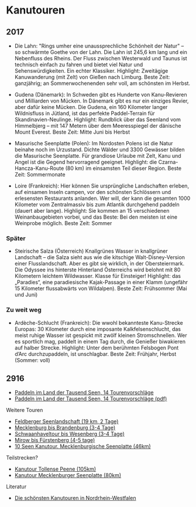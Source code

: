Kanutouren
==========

2017
----

- Die Lahn: "Rings umher eine unaussprechliche Schönheit der Natur" – so schwärmte Goethe von der Lahn. Die Lahn ist 245,6 km lang und ein Nebenfluss des Rheins. Der Fluss zwischen Westerwald und Taunus ist technisch einfach zu fahren und bietet viel Natur und Sehenswürdigkeiten. Ein echter Klassiker.
Highlight: Zweitägige Kanuwanderung (mit Zelt) von Gießen nach Limburg.
Beste Zeit: ganzjährig; an Sommerwochenenden sehr voll, am schönsten im Herbst.

- Gudena (Dänemark): In Schweden gibt es Hunderte von Kanu-Revieren und Milliarden von Mücken. In Dänemark gibt es nur ein einziges Revier, aber dafür keine Mücken. Die Gudena, ein 160 Kilometer langer Wildnisfluss in Jütland, ist das perfekte Paddel-Terrain für Skandinavien-Neulinge.
Highlight: Rundblick über das Seenland vom Himmelbjerg – mit 147 Metern über dem Meeresspiegel der dänische Mount Everest.
Beste Zeit: Mitte Juni bis Herbst

- Masurische Seenplatte (Polen): Im Nordosten Polens ist die Natur beinahe noch im Urzustand. Dichte Wälder und 3300 Gewässer bilden die Masurische Seenplatte. Für grandiose Urlaube mit Zelt, Kanu und Angel ist die Gegend hervorragend geeignet.
Highlight: die Czarna-Hancza-Kanu-Route (80 km) im einsamsten Teil dieser Region.
Beste Zeit: Sommermonate

- Loire (Frankreich): Hier können Sie ursprüngliche Landschaften erleben, auf einsamen Inseln campen, vor den schönsten Schlössern und erlesensten Restaurants anlanden. Wer will, der kann die gesamten 1000 Kilometer vom Zentralmassiv bis zum Atlantik durchgehend paddeln (dauert aber lange).
Highlight: Sie kommen an 15 verschiedenen Weinanbaugebieten vorbei, und das Beste: Bei den meisten ist eine Weinprobe möglich.
Beste Zeit: Sommer

### Später

- Steirische Salza (Österreich)
Knallgrünes Wasser in knallgrüner Landschaft – die Salza sieht aus wie die kitschige Walt-Disney-Version einer Flusslandschaft. Aber es gibt sie wirklich, in der Obersteiermark. Die Odyssee ins hinterste Hinterland Österreichs wird belohnt mit 80 Kilometern leichtem Wildwasser. Klasse für Einsteiger!
Highlight: das „Paradies“, eine paradiesische Kajak-Passage in einer Klamm (ungefähr 15 Kilometer flussabwärts von Wildalpen).
Beste Zeit: Frühsommer (Mai und Juni)

### Zu weit weg

- Ardèche-Schlucht (Frankreich): Die wwohl bekannteste Kanu-Strecke Europas: 30 Kilometer durch eine imposante Kalkfelsenschlucht, das meist ruhige Wasser ist gespickt mit zwölf kleinen Stromschnellen. Wer es sportlich mag, paddelt in einem Tag durch, die Genießer biwakieren auf halber Strecke.
Highlight: Unter dem berühmten Felsbogen Pont d’Arc durchzupaddeln, ist unschlagbar.
Beste Zeit: Frühjahr, Herbst (Sommer: voll)

2916
----

- [Paddeln im Land der Tausend Seen, 14 Tourenvorschläge](http://2015.mecklenburgische-seenplatte.de/seenplatte_erleben/faszination_wasser/paddeln/paddeltouren.html)
- [Paddeln im Land der Tausend Seen, 14 Tourenvorschläge (pdf)](http://www.ferienhaus-mirow-249.de/images/Paddelfuehrer_Mecklenburgische_Seenplatte.pdf)

Weitere Touren

- [Feldberger Seenlandschaft (19 km, 2 Tage)
  ](http://www.auf-nach-mv.de/familienkanutour-feldberger-seenlandschaft)
- [Mecklenburg bis Brandenburg (3-4 Tage)
  ](http://www.kanubasis.de/kanu/4965669.html)
- [Schwaanhaveltour bis Wesenberg (3-4 Tage)
  ](http://www.kanubasis.de/kanu/4963366.html)
- [Mirow bis Fürstenberg (4-5 tage)
  ](http://www.kanubasis.de/kanu/4963657.html)
- [10 Seen Kanutour. Mecklenburgische Seenplatte (46km)
  ](https://www.canoeguide.net/kanutouren-in-deutschland/kanutouren-mecklenburg-vorpommern/450-10-seen-tour-mecklenburgische-seenplatte-de-02-003)

Teilstrecken?

- [Kanutour Tollense Peene (105km)
  ](https://www.canoeguide.net/kanutouren-in-deutschland/kanutouren-mecklenburg-vorpommern/488-kanutour-tollense-peene)
- [Kanutour Mecklenburger Seenplatte (80km)
  ](https://www.canoeguide.net/kanutouren-in-deutschland/kanutouren-mecklenburg-vorpommern/406-de-02-002-mecklenburgische-seenplatte-tour-1)

Literatur

- [Die schönsten Kanutouren in Nordrhein-Westfalen
  ](https://www.kanu-verlag.de/_dbe,products,103100.xhtml)
